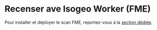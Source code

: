 # Recenser ave Isogeo Worker (FME)

Pour installer et déployer le scan FME, reportez-vous à la [section dédiée](/fr/features/scan_fme/installation/README.html).
